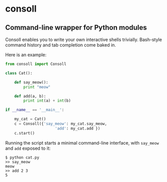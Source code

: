 consoll
=======

Command-line wrapper for Python modules
---------------------------------------

Consoll enables you to write your own interactive shells trivially. Bash-style command history and tab completion come baked in.

Here is an example:


```python
from consoll import Consoll

class Cat():

    def say_meow():
        print "meow"

    def add(a, b):
        print int(a) + int(b)

if __name__ == '__main__':

    my_cat = Cat()
    c = Consoll({'say_meow': my_cat.say_meow,
                      'add': my_cat.add })
    c.start()
```

Running the script starts a minimal command-line interface, with `say_meow` and `add` exposed to it:

    $ python cat.py
    >> say_meow
    meow
    >> add 2 3
    5
